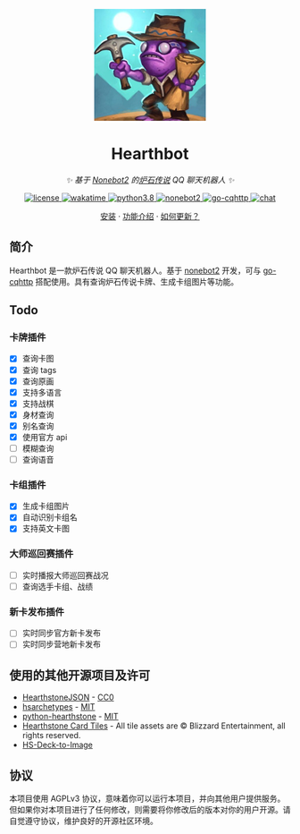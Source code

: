 <p align="center">
  <img src="https://raw.githubusercontent.com/ZelKnow/Hearthbot/master/docs/resources/logo.jpg" width="200" height="200" alt="Hearthbot">
</p>

<div align="center">

# Hearthbot

_✨ 基于 [Nonebot2](https://github.com/nonebot/nonebot2) 的[炉石传说](https://hs.blizzard.cn/home) QQ 聊天机器人 ✨_

</div>

<p align="center">
  <a href="https://raw.githubusercontent.com/ZelKnow/Hearthbot/master/LICENSE">
    <img src="https://img.shields.io/github/license/ZelKnow/Hearthbot" alt="license">
  </a>
  <a href="https://wakatime.com/badge/github/ZelKnow/Hearthbot">
    <img src="https://wakatime.com/badge/github/ZelKnow/Hearthbot.svg" alt="wakatime">
  </a>
  <a href="https://python.org/">
    <img src="https://img.shields.io/badge/python-3.8%2B-blue" alt="python3.8">
  </a>
  <a href="https://github.com/nonebot/nonebot2">
    <img src="https://img.shields.io/badge/nonebot-2.0.0a15-yellow" alt="nonebot2">
  </a>
  <a href="https://github.com/Mrs4s/go-cqhttp">
  <img src="https://img.shields.io/badge/go--cqhttp-v1.0.0%20beta6-red" alt="go-cqhttp">
  </a>
  <a href="https://jq.qq.com/?_wv=1027&k=fwJB3WCX">
  <img src="https://img.shields.io/badge/Chat-790431543-blue" alt="chat">
  </a>
</p>

<p align="center">
  <a href="https://github.com/ZelKnow/Hearthbot/blob/master/docs/installation.md">安装</a>
  ·
  <a href="https://github.com/ZelKnow/Hearthbot/blob/master/docs/usage.md">功能介绍</a>
  ·
  <a href="https://github.com/ZelKnow/Hearthbot/blob/master/docs/installation.md#%E6%9B%B4%E6%96%B0">如何更新？</a>
</p>

## 简介
Hearthbot 是一款炉石传说 QQ 聊天机器人。基于 [nonebot2](https://github.com/nonebot/nonebot2) 开发，可与 [go-cqhttp](https://github.com/Mrs4s/go-cqhttp) 搭配使用。具有查询炉石传说卡牌、生成卡组图片等功能。

## Todo

### 卡牌插件

- [x] 查询卡图
- [x] 查询 tags
- [x] 查询原画
- [x] 支持多语言
- [x] 支持战棋
- [x] 身材查询
- [x] 别名查询
- [x] 使用官方 api
- [ ] 模糊查询
- [ ] 查询语音

### 卡组插件

- [x] 生成卡组图片
- [x] 自动识别卡组名
- [x] 支持英文卡图

### 大师巡回赛插件

- [ ] 实时播报大师巡回赛战况
- [ ] 查询选手卡组、战绩

### 新卡发布插件

- [ ] 实时同步官方新卡发布
- [ ] 实时同步营地新卡发布

## 使用的其他开源项目及许可

- [HearthstoneJSON](https://hearthstonejson.com/) - [CC0](https://creativecommons.org/publicdomain/zero/1.0/)
- [hsarchetypes](https://github.com/HearthSim/hsarchetypes) - [MIT](https://github.com/HearthSim/hsarchetypes/blob/master/LICENSE)
- [python-hearthstone](https://github.com/HearthSim/python-hearthstone) - [MIT](https://github.com/HearthSim/python-hearthstone/blob/master/LICENSE)
- [Hearthstone Card Tiles](https://github.com/HearthSim/hs-card-tiles) - All tile assets are © Blizzard Entertainment, all rights reserved.
- [HS-Deck-to-Image](https://github.com/rikumiyao/HS-Deck-to-Image)

## 协议

本项目使用 AGPLv3 协议，意味着你可以运行本项目，并向其他用户提供服务。但如果你对本项目进行了任何修改，则需要将你修改后的版本对你的用户开源。请自觉遵守协议，维护良好的开源社区环境。